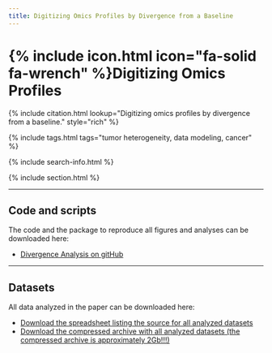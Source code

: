 ```yaml
---
title: Digitizing Omics Profiles by Divergence from a Baseline
---
```


# {% include icon.html icon="fa-solid fa-wrench" %}Digitizing Omics Profiles

{% include citation.html lookup="Digitizing omics profiles by divergence from a baseline." style="rich" %}

{% include tags.html tags="tumor heterogeneity, data modeling, cancer" %}

{% include search-info.html %}

{% include section.html %}

***
## Code and scripts

The code and the package to reproduce all figures and analyses can be downloaded here:
- [Divergence Analysis on gitHub](https://github.com/wikum/DivergenceAnalysis)

***
## Datasets

All data analyzed in the paper can be downloaded here:
- [Download the spreadsheet listing the source for all analyzed datasets](data/divergence/data_sources.xls)
- [Download the compressed archive with all analyzed datasets (the compressed archive is approximately 2Gb!!!)](data/divergence/omicsData.tar.gz)

